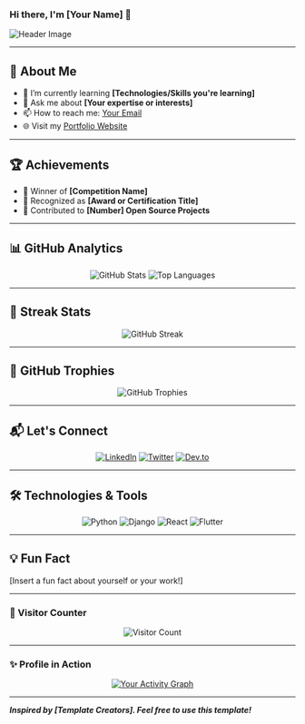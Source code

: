 ### Hi there, I'm [Your Name] 👋

![Header Image](https://via.placeholder.com/1200x400?text=Your+Header+Text+Here)

---

## 🚀 About Me

- 🌱 I’m currently learning **[Technologies/Skills you're learning]**
- 💬 Ask me about **[Your expertise or interests]**
- 📫 How to reach me: [Your Email](mailto:your_email@example.com)
- 🌐 Visit my [Portfolio Website](https://yourportfolio.com) 

---

## 🏆 Achievements

- 🥇 Winner of **[Competition Name]**
- 🏅 Recognized as **[Award or Certification Title]**
- 🌟 Contributed to **[Number] Open Source Projects**

---

## 📊 GitHub Analytics

<p align="center">
  <img src="https://github-readme-stats.vercel.app/api?username=kanhupasayat&show_icons=true&theme=radical" alt="GitHub Stats" />
  <img src="https://github-readme-stats.vercel.app/api/top-langs/?username=kanhupasayat&layout=compact&theme=radical" alt="Top Languages" />
</p>

---

## 🌟 Streak Stats

<p align="center">
  <img src="https://github-readme-streak-stats.herokuapp.com/?user=kanhupasayat&theme=radical" alt="GitHub Streak" />
</p>

---

## 🎯 GitHub Trophies

<p align="center">
  <img src="https://github-profile-trophy.vercel.app/?username=kanhupasayat&theme=radical" alt="GitHub Trophies" />
</p>

---

## 📬 Let's Connect

<p align="center">
  <a href="https://linkedin.com/in/yourprofile"><img src="https://img.shields.io/badge/LinkedIn-0077B5?style=for-the-badge&logo=linkedin&logoColor=white" alt="LinkedIn" /></a>
  <a href="https://twitter.com/yourusername"><img src="https://img.shields.io/badge/Twitter-1DA1F2?style=for-the-badge&logo=twitter&logoColor=white" alt="Twitter" /></a>
  <a href="https://dev.to/yourusername"><img src="https://img.shields.io/badge/Dev.to-0A0A0A?style=for-the-badge&logo=dev.to&logoColor=white" alt="Dev.to" /></a>
</p>

---

## 🛠️ Technologies & Tools

<p align="center">
  <img src="https://img.shields.io/badge/Python-3776AB?style=for-the-badge&logo=python&logoColor=white" alt="Python" />
  <img src="https://img.shields.io/badge/Django-092E20?style=for-the-badge&logo=django&logoColor=white" alt="Django" />
  <img src="https://img.shields.io/badge/React-20232A?style=for-the-badge&logo=react&logoColor=61DAFB" alt="React" />
  <img src="https://img.shields.io/badge/Flutter-02569B?style=for-the-badge&logo=flutter&logoColor=white" alt="Flutter" />
</p>

---

## 💡 Fun Fact

[Insert a fun fact about yourself or your work!]

---

### 🌈 Visitor Counter

<p align="center">
  <img src="https://komarev.com/ghpvc/?username=kanhupasayat&color=blue&style=flat-square" alt="Visitor Count" />
</p>

---

### ✨ Profile in Action

<p align="center">
  <a href="https://github.com/ashutosh00710/github-readme-activity-graph">
    <img src="https://activity-graph.herokuapp.com/graph?username=kanhupasayat&theme=react-dark" alt="Your Activity Graph" />
  </a>
</p>

---

_**Inspired by [Template Creators]. Feel free to use this template!**_
